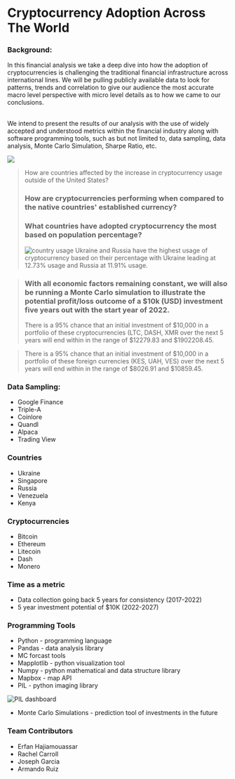 # Cryptocurrency Adoption Across The World
### Background:

In this financial analysis we take a deep dive into how the adoption of cryptocurrencies is challenging the traditional financial infrastructure across international lines. We will be pulling publicly available data to look for patterns, trends and correlation to give our audience the most accurate macro level perspective with micro level details as to how we came to our conclusions. <br><br>
 
We intend to present the results of our analysis with the use of widely accepted and understood metrics within the financial industry along with software programming tools, such as but not limited to, data sampling, data analysis, Monte Carlo Simulation, Sharpe Ratio, etc.<br>

[![](https://www.nasdaq.com/sites/acquia.prod/files/styles/720x400/public/2021/05/07/cryptocurrency-Nuthawut-adobe.jpg?h=6acbff97&itok=kyPXtQ0N)](https://travis-ci.org/joemccann/dillinger)

>How are countries affected by the increase in cryptocurrency usage outside of the United States?
>
> ### How are cryptocurrencies performing when compared to the native countries' established currency?
>
>
>### What countries have adopted cryptocurrency the most based on population percentage?
>
>![country usage](https://user-images.githubusercontent.com/98990090/170398298-2e50a526-5e26-403c-ad40-fc7f7cd47fc2.png)
> Ukraine and Russia have the highest usage of cryptocurrency based on their percentage with Ukraine leading at 12.73% usage and Russia at 11.91% usage. 

>### With all economic factors remaining constant, we will also be running a Monte Carlo simulation to illustrate the potential profit/loss outcome of a $10k (USD) investment five years out with the start year of 2022.
> There is a 95% chance that an initial investment of $10,000 in a portfolio of these cryptocurrencies (LTC, DASH, XMR over the next 5 years will end within in the range of $12279.83 and $1902208.45.

> There is a 95% chance that an initial investment of $10,000 in a portfolio of these foreign currencies (KES, UAH, VES) over the next 5 years will end within in the range of $8026.91 and $10859.45.

### Data Sampling:
- Google Finance <br>
- Triple-A <br>
- Coinlore <br>
- Quandl <br>
- Alpaca <br>
- Trading View

### Countries
- Ukraine <br>
- Singapore <br>
- Russia <br>
- Venezuela <br>
- Kenya 

### Cryptocurrencies
- Bitcoin
- Ethereum
- Litecoin
- Dash
- Monero

### Time as a metric
- Data collection going back 5 years for consistency (2017-2022) 
- 5 year investment potential of $10K (2022-2027)

### Programming Tools
- Python - programming language
- Pandas - data analysis library
- MC forcast tools
- Mapplotlib - python visualization tool
- Numpy - python mathematical and data structure library
- Mapbox - map API
- PIL - python imaging library

![PIL dashboard](https://user-images.githubusercontent.com/98990090/170397715-7ba69e6e-da0b-44c8-9e43-8e964faee725.png)
- Monte Carlo Simulations - prediction tool of investments in the future
 
### Team Contributors
- Erfan Hajiamouassar
- Rachel Carroll
- Joseph Garcia
- Armando Ruiz
